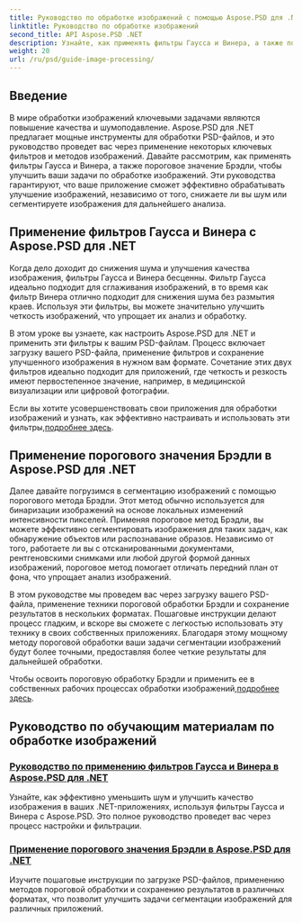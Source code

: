 ```yaml
---
title: Руководство по обработке изображений с помощью Aspose.PSD для .NET
linktitle: Руководство по обработке изображений
second_title: API Aspose.PSD .NET
description: Узнайте, как применять фильтры Гаусса и Винера, а также пороговое значение Брэдли в Aspose.PSD для .NET для лучшей обработки и сегментации изображений.
weight: 20
url: /ru/psd/guide-image-processing/
---
```

## Введение

В мире обработки изображений ключевыми задачами являются повышение качества и шумоподавление. Aspose.PSD для .NET предлагает мощные инструменты для обработки PSD-файлов, и это руководство проведет вас через применение некоторых ключевых фильтров и методов изображений. Давайте рассмотрим, как применять фильтры Гаусса и Винера, а также пороговое значение Брэдли, чтобы улучшить ваши задачи по обработке изображений. Эти руководства гарантируют, что ваше приложение сможет эффективно обрабатывать улучшение изображений, независимо от того, снижаете ли вы шум или сегментируете изображения для дальнейшего анализа.

## Применение фильтров Гаусса и Винера с Aspose.PSD для .NET

Когда дело доходит до снижения шума и улучшения качества изображения, фильтры Гаусса и Винера бесценны. Фильтр Гаусса идеально подходит для сглаживания изображений, в то время как фильтр Винера отлично подходит для снижения шума без размытия краев. Используя эти фильтры, вы можете значительно улучшить четкость изображений, что упрощает их анализ и обработку.

В этом уроке вы узнаете, как настроить Aspose.PSD для .NET и применить эти фильтры к вашим PSD-файлам. Процесс включает загрузку вашего PSD-файла, применение фильтров и сохранение улучшенного изображения в нужном вам формате. Сочетание этих двух фильтров идеально подходит для приложений, где четкость и резкость имеют первостепенное значение, например, в медицинской визуализации или цифровой фотографии.

 Если вы хотите усовершенствовать свои приложения для обработки изображений и узнать, как эффективно настраивать и использовать эти фильтры,[подробнее здесь](./guide-to-apply-gaussian-wiener-filters/).

## Применение порогового значения Брэдли в Aspose.PSD для .NET

Далее давайте погрузимся в сегментацию изображений с помощью порогового метода Брэдли. Этот метод обычно используется для бинаризации изображений на основе локальных изменений интенсивности пикселей. Применяя пороговое метод Брэдли, вы можете эффективно сегментировать изображения для таких задач, как обнаружение объектов или распознавание образов. Независимо от того, работаете ли вы с отсканированными документами, рентгеновскими снимками или любой другой формой данных изображений, пороговое метод помогает отличать передний план от фона, что упрощает анализ изображений.

В этом руководстве мы проведем вас через загрузку вашего PSD-файла, применение техники пороговой обработки Брэдли и сохранение результатов в нескольких форматах. Пошаговые инструкции делают процесс гладким, и вскоре вы сможете с легкостью использовать эту технику в своих собственных приложениях. Благодаря этому мощному методу пороговой обработки ваши задачи сегментации изображений будут более точными, предоставляя более четкие результаты для дальнейшей обработки.

Чтобы освоить пороговую обработку Брэдли и применить ее в собственных рабочих процессах обработки изображений,[подробнее здесь](./apply-bradley-thresholding/).

## Руководство по обучающим материалам по обработке изображений
### [Руководство по применению фильтров Гаусса и Винера в Aspose.PSD для .NET](./guide-to-apply-gaussian-wiener-filters/)
Узнайте, как эффективно уменьшить шум и улучшить качество изображения в ваших .NET-приложениях, используя фильтры Гаусса и Винера с Aspose.PSD. Это полное руководство проведет вас через процесс настройки и фильтрации.
### [Применение порогового значения Брэдли в Aspose.PSD для .NET](./apply-bradley-thresholding/)
Изучите пошаговые инструкции по загрузке PSD-файлов, применению методов пороговой обработки и сохранению результатов в различных форматах, что позволит улучшить задачи сегментации изображений для различных приложений.